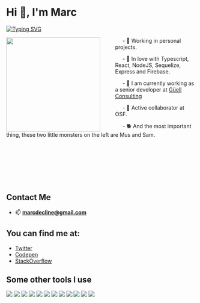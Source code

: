 # Hi 👋, I'm Marc
[![Typing SVG](https://readme-typing-svg.herokuapp.com?font=consolas&size=17&multiline=true&lines=Btw%2C+I+use+Arch)](https://git.io/typing-svg)


<img align="left" src="https://github.com/marcdecline/marcdecline/blob/main/97bdf2cc-b111-4747-8385-ded347c4fd8c.gif" width="auto" height="250" style="margin-right: 40px;" />


   
&nbsp;&nbsp;&nbsp;&nbsp; - 🔭 Working in personal projects.

&nbsp;&nbsp;&nbsp;&nbsp; - 🫰 In love with Typescript, React, NodeJS, Sequelize, Express and Firebase.

&nbsp;&nbsp;&nbsp;&nbsp; - 💼 I am currently working as a senior developer at [Güell Consulting](https://www.guellconsulting.com/)

&nbsp;&nbsp;&nbsp;&nbsp; - 🐧 Active collaborator at OSF.

&nbsp;&nbsp;&nbsp;&nbsp; - 🐕 And the most important thing, these two little monsters on the left are Mus and Sam.


<br /><br /><br /><br /><br /><br />

## Contact Me

- 📫 **marcdecline@gmail.com** 

## You can find me at:

- [Twitter](https://twitter.com/marcdecline)
- [Codepen](https://codepen.io/marcdecline)
- [StackOverflow](https://stackoverflow.com/users/6850012/marcdecline)

## Some other tools I use

<a href="https://www.w3schools.com/html/" target="_blank"><img src="https://img.icons8.com/color/48/000000/html-5.png"/></a>
<a href="https://www.w3schools.com/css/" target="_blank"><img src="https://img.icons8.com/color/48/000000/css3.png"/></a>
<a href="https://www.javascript.com/" target="_blank"><img src="https://img.icons8.com/color/48/000000/javascript.png"/></a>
<a href="https://www.typescriptlang.org/" target="_blank"><img src="https://img.icons8.com/color/48/000000/typescript.png"/></a>
<a href="https://reactjs.org/" target="_blank"><img src="https://img.icons8.com/color/48/000000/react-native.png"/></a>
<a href="https://redux.js.org/" target="_blank"><img src="https://img.icons8.com/color/48/000000/redux.png"/></a>
<a href="https://nodejs.org/" target="_blank"><img src="https://img.icons8.com/color/48/000000/nodejs.png"/></a>
<a href="https://www.postgresql.org/" target="_blank"><img src="https://img.icons8.com/color/48/000000/postgresql.png"/></a>
<a href="https://www.mongodb.com/" target="_blank"><img src="https://img.icons8.com/color/48/000000/mongodb.png"/></a>
<a href="https://www.firebase.com/" target="_blank"><img src="https://img.icons8.com/color/48/000000/firebase.png"/></a>
<a href="https://git-scm.com/" target="_blank"><img src="https://img.icons8.com/color/48/000000/git.png"/></a>
<a href="https://www.linux.org/" target="_blank"><img src="https://img.icons8.com/color/48/000000/linux.png"/></a>
